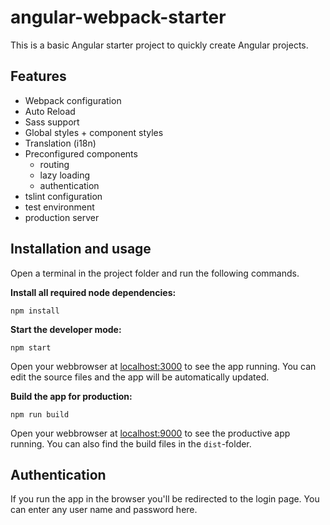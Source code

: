 # angular-webpack-starter
This is a basic Angular starter project to quickly create Angular projects.

## Features
- Webpack configuration
- Auto Reload
- Sass support
- Global styles + component styles
- Translation (i18n)
- Preconfigured components
    - routing
    - lazy loading
    - authentication
- tslint configuration
- test environment
- production server

## Installation and usage
Open a terminal in the project folder and run the following commands.

**Install all required node dependencies:**
```
npm install
```

**Start the developer mode:**
```
npm start
```
Open your webbrowser at [localhost:3000](http://localhost:3000) to see the app running. You can edit the source files and the app will be automatically updated. 

**Build the app for production:**
```
npm run build
```

Open your webbrowser at [localhost:9000](http://localhost:9000) to see the productive app running. You can also find the build files in the `dist`-folder.

## Authentication
If you run the app in the browser you'll be redirected to the login page. You can enter any user name and password here.

